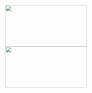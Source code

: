 <div>
  <img height="130px" width="256" border="0" src="https://github-readme-stats.vercel.app/api?username=OAkimasa&count_private=true&show_icons=true&theme=github_dark" />
  <img height="130px" width="256" border="0" src="https://github-readme-stats.vercel.app/api/top-langs/?username=OAkimasa&layout=compact&theme=github_dark" />
</div>